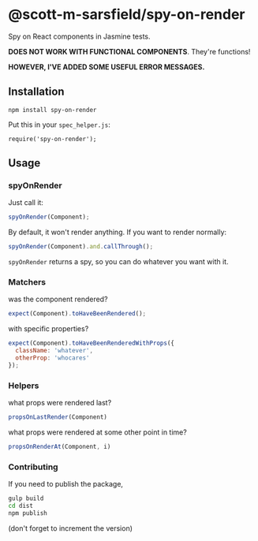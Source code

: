 # @scott-m-sarsfield/spy-on-render


Spy on React components in Jasmine tests.

**DOES NOT WORK WITH FUNCTIONAL COMPONENTS**. They're functions!

**HOWEVER, I'VE ADDED SOME USEFUL ERROR MESSAGES.**

## Installation

```
npm install spy-on-render
```

Put this in your `spec_helper.js`:

```
require('spy-on-render');
```


## Usage

### spyOnRender

Just call it:

```js
spyOnRender(Component);
```

By default, it won't render anything. If you want to render normally:

```js
spyOnRender(Component).and.callThrough();
```

`spyOnRender` returns a spy, so you can do whatever you want with it.

### Matchers

was the component rendered?

```js
expect(Component).toHaveBeenRendered();
```

with specific properties?

```js
expect(Component).toHaveBeenRenderedWithProps({
  className: 'whatever',
  otherProp: 'whocares'
});
```

### Helpers

what props were rendered last?

```js
propsOnLastRender(Component)
```

what props were rendered at some other point in time?

```js
propsOnRenderAt(Component, i)
```

### Contributing

If you need to publish the package,

```bash
gulp build
cd dist
npm publish

```

(don't forget to increment the version)
